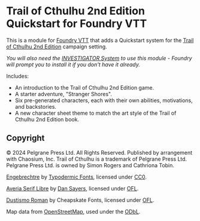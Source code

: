 # Trail of Cthulhu 2nd Edition Quickstart for Foundry VTT

This is a module for [Foundry VTT](https://foundryvtt.com/) that adds a Quickstart system for the [Trail of Cthulhu 2nd Edition](https://pelgranepress.com/trail-of-cthulhu-second-edition/) campaign setting.

*You will also need the [INVESTIGATOR System](https://github.com/n3dst4/gumshoe-fvtt) to use this module - Foundry will prompt you to install it if you don't have it already.*

Includes:

* An introduction to the Trail of Cthulhu 2nd Edition game.
* A starter adventure, "Stranger Shores".
* Six pre-generated characters, each with their own abilities, motivations, and backstories.
* A new character sheet theme to match the art style of the Trail of Cthulhu 2nd Edition book.


## Copyright

© 2024 Pelgrane Press Ltd. All Rights Reserved. Published by arrangement with Chaosium, Inc. Trail of Cthulhu is a trademark of Pelgrane Press Ltd. Pelgrane Press Ltd. is owned by Simon Rogers and Cathriona Tobin.

[Engebrechtre](https://www.dafont.com/engebrechtre.font?text=Trail+of+Cthulhu&psize=l#null) by [Typodermic Fonts](https://typodermicfonts.com/), licensed under [CC0][cc0].

[Averia Serif Libre](https://fonts.google.com/specimen/Averia+Serif+Libre?preview.text=Trail%20of%20Cthulhu&query=averia) by [Dan Sayers](http://iotic.com/averia/), licensed under [OFL][ofl].

[Dustismo Roman](https://www.dafont.com/dustismo-roman.font?text=Trail+of+Cthulhu) by Cheapskate Fonts, licensed under [OFL][ofl].

Map data from [OpenStreetMap](https://www.openstreetmap.org/#map=16/41.45452/-71.34886), used under the [ODbL][odbl].

[ofl]: https://scripts.sil.org/cms/scripts/page.php?site_id=nrsi&id=OFL
[cc0]: https://creativecommons.org/publicdomain/zero/1.0/
[odbl]: https://openstreetmap.org/copyright

